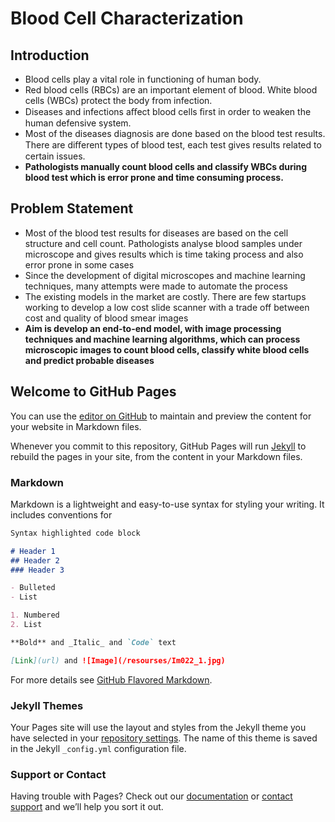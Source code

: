 # Blood Cell Characterization

## Introduction
- Blood cells play a vital role in functioning of human body. 
- Red blood cells (RBCs) are an important element of blood. White blood cells (WBCs) protect the body from infection. 
- Diseases and infections aﬀect blood cells ﬁrst in order to weaken the human defensive system. 
- Most of the diseases diagnosis are done based on the blood test results. There are diﬀerent types of blood test, each test gives results related to certain issues. 
- **Pathologists manually count blood cells and classify WBCs during blood test which is error prone and time consuming process.** 

## Problem Statement
- Most of the blood test results for diseases are based on the cell structure and cell count. Pathologists analyse blood samples under microscope and gives results which is time taking process and also error prone in some cases
- Since the development of digital microscopes and machine learning techniques, many attempts were made to automate the process
- The existing models in the market are costly. There are few startups working to develop a low cost slide scanner with a trade off between cost and quality of blood smear images
- **Aim is develop an end-to-end model, with image processing techniques and machine learning algorithms, which can process microscopic images to count blood cells, classify white blood cells and predict probable diseases**


## Welcome to GitHub Pages

You can use the [editor on GitHub](https://github.com/Jeevan-J/BloodCellCharacterization/edit/master/README.md) to maintain and preview the content for your website in Markdown files.

Whenever you commit to this repository, GitHub Pages will run [Jekyll](https://jekyllrb.com/) to rebuild the pages in your site, from the content in your Markdown files.

### Markdown

Markdown is a lightweight and easy-to-use syntax for styling your writing. It includes conventions for

```markdown
Syntax highlighted code block

# Header 1
## Header 2
### Header 3

- Bulleted
- List

1. Numbered
2. List

**Bold** and _Italic_ and `Code` text

[Link](url) and ![Image](/resourses/Im022_1.jpg)
```

For more details see [GitHub Flavored Markdown](https://guides.github.com/features/mastering-markdown/).

### Jekyll Themes

Your Pages site will use the layout and styles from the Jekyll theme you have selected in your [repository settings](https://github.com/Jeevan-J/BloodCellCharacterization/settings). The name of this theme is saved in the Jekyll `_config.yml` configuration file.

### Support or Contact

Having trouble with Pages? Check out our [documentation](https://help.github.com/categories/github-pages-basics/) or [contact support](https://github.com/contact) and we’ll help you sort it out.
